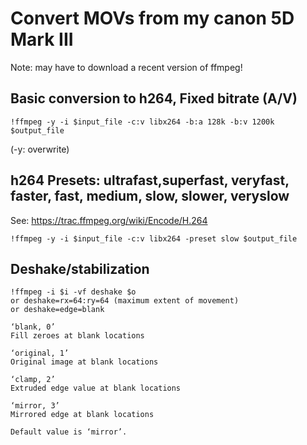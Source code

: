 # Convert MOVs from my canon 5D Mark III
Note: may have to download a recent version of ffmpeg!

## Basic conversion to h264, Fixed bitrate (A/V)

    !ffmpeg -y -i $input_file -c:v libx264 -b:a 128k -b:v 1200k $output_file 

(-y: overwrite)

## h264 Presets: ultrafast,superfast, veryfast, faster, fast, medium, slow, slower, veryslow
See: https://trac.ffmpeg.org/wiki/Encode/H.264

    !ffmpeg -y -i $input_file -c:v libx264 -preset slow $output_file 

## Deshake/stabilization

    !ffmpeg -i $i -vf deshake $o
    or deshake=rx=64:ry=64 (maximum extent of movement)
    or deshake=edge=blank
    
    ‘blank, 0’
    Fill zeroes at blank locations
    
    ‘original, 1’
    Original image at blank locations
    
    ‘clamp, 2’
    Extruded edge value at blank locations
    
    ‘mirror, 3’
    Mirrored edge at blank locations
    
    Default value is ‘mirror’.
